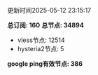 更新时间2025-05-12 23:15:17

**总订阅: 160**
**总节点: 34894**
- vless节点: 12514
- hysteria2节点: 5

**google ping有效节点: 386**
